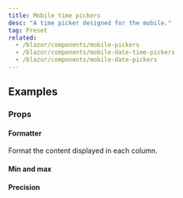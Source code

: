 ```yaml
---
title: Mobile time pickers
desc: "A time picker designed for the mobile."
tag: Preset
related:
  - /blazor/components/mobile-pickers
  - /blazor/components/mobile-date-time-pickers
  - /blazor/components/mobile-date-pickers
---
```


## Examples

### Props

#### Formatter

Format the content displayed in each column.

<masa-example file="Examples.components.mobile_time_pickers.Formatter"></masa-example>

#### Min and max

<masa-example file="Examples.components.mobile_time_pickers.MinMax"></masa-example>

#### Precision

<masa-example file="Examples.components.mobile_time_pickers.Precision"></masa-example>




